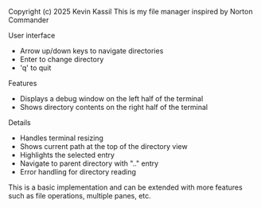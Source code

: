 Copyright (c) 2025 Kevin Kassil
This is my file manager inspired by Norton Commander

User interface
- Arrow up/down keys to navigate directories
- Enter to change directory
- 'q' to quit

Features
- Displays a debug window on the left half of the terminal
- Shows directory contents on the right half of the terminal

Details
- Handles terminal resizing
- Shows current path at the top of the directory view
- Highlights the selected entry
- Navigate to parent directory with ".." entry
- Error handling for directory reading

This is a basic implementation and can be extended with more features
such as file operations, multiple panes, etc.
